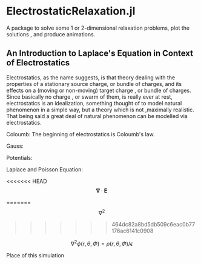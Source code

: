 # ElectrostaticRelaxation.jl
A package to solve some 1 or 2-dimensional relaxation problems, plot the solutions , and produce animations. 

  ## An Introduction to Laplace's Equation in Context of Electrostatics

  Electrostatics, as the name suggests, is that theory dealing with the properties of a stationary source charge, or bundle of charges, and its effects on a (moving or non-moving) target charge , or bundle of charges. Since basically no charge , or swarm of them, is really ever at rest, electrostatics is an idealization, something thought of to model natural phenomenon in a simple way, but a theory which is not ,maximally realistic. That being said a great deal of natural phenomenon can be modelled via electrostatics. 

  Coloumb: The beginning of electrostatics is Coloumb's law. 

  Gauss: 

  Potentials:

  Laplace and Poisson Equation: 

<<<<<<< HEAD
  $$ \mathbf{\nabla} \cdot \mathbf{E} $$

=======
  $$\nabla^{2}$$
>>>>>>> 464dc82a8bd5db509c6eac0b77176ac6141c0908

  $$ \nabla^{2}\phi(r,\theta,\Phi)=\rho(r,\theta,\Phi)/\epsilon $$

Place of this simulation 


